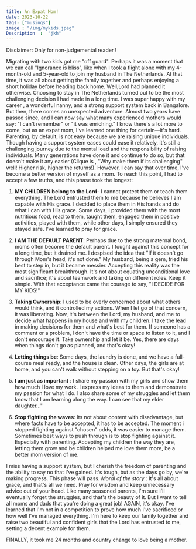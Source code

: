 ```yaml
---
title: An Expat Mom!
date: 2023-10-22
tags: ["musings"]
image : "/img/mykids.jpeg"
Description  :  "jkh"
---
```

Disclaimer: Only for non-judgemental reader ! 

Migrating with two kids got me "off guard". Perhaps it was a moment that we can call "Ignorance is bliss", like when I took a flight alone with my 4-month-old and 5-year-old to join my husband in The Netherlands. At that time, it was all about getting the family together and perhaps enjoying a short holiday before heading back home.
Well,Lord had planned it otherwise.  Choosing to stay in The Netherlands turned out to be the most challenging decision I had made in a long time. I was super happy with my career , a wonderful nanny, and a strong support system back in Bangalore. But then, there comes an unexpected adventure.  Almost two years have passed since, and I can now say what many experienced mothers would say: "I can't remember" or "it was enriching."
I know there's a lot more to come, but as an expat mom, I've learned one thing for certain—it's hard. Parenting, by default, is not easy because we are raising unique individuals. Though having a support system eases could ease it relatively, it's still a challenging journey due to the mental load and the responsibility of raising individuals. Many generations have done it and continue to do so, but that doesn't make it any easier (Clique is , "Why make them if its challenging" well! Higher risk, higher the returns!).
However, I can say that over time, I've become a better version of myself as a mom. To reach this point, I had to accept a few truths, and this phase took the longest:
1. **MY CHILDREN belong to the Lord**- I cannot protect them or teach them everything. The Lord entrusted them to me because he believes I am capable with His grace. I decided to place them in His hands and do what I can with His grace. Some days, I provided them with the most nutritious food, read to them, taught them, engaged them in positive activities, played with them, while other days, I simply ensured they stayed safe. I've learned to pray for grace.
2. **I AM THE DEFAULT PARENT**: Perhaps due to the strong maternal bond, moms often become the default parent. I fought against this concept for a long time, but it drained me. I despised the idea that "If it doesn't go through Mom's head, it's not done." My husband, being a gem, tried his best to step in, but it became messier. Accepting this reality was the most significant breakthrough. It's not about equating unconditional love and sacrifice; it's about teamwork and taking on different roles. Keep it simple. With that acceptance came the courage to say, "I DECIDE FOR MY KIDS!"
3. **Taking Ownership**: I used to be overly concerned about what others would think, and it controlled my actions. When I let go of that concern, it was liberating. Now, it's between the Lord, my husband, and me to decide what happens in my house and with my children. I take the lead in making decisions for them and what's best for them. If someone has a comment or a problem, I don't have the time or space to listen to it, and I don't encourage it. Take ownership and let it be. Yes, there are days when things don't go as planned, and that's okay!
4. **Letting things be**: Some days, the laundry is done, and we have a full-course meal ready, and the house is clean. Other days, the girls are at home, and you can't walk without stepping on a toy. But that's okay!
5. **I am just as important** : I share my passion with my girls and show them how much I love my work. I express my ideas to them and demonstrate my passion for what I do. I also share some of my struggles and let them know that I am learning along the way. I can see that my elder daughter..."

6. **Stop fighting the waves**: Its not about content with disadvantage, but where facts have to be accepted, it has to be accepted. The moment i stopped fighting against "chosen" odds, it was easier to manage them. Sometimes best ways to push through is to stop fighting against it. Especially with parenting. Accepting my children the way they are, letting them grow and be children helped me love them more, be a better mom version of me. 

I miss having a support system, but I cherish the freedom of parenting and the ability to say no that I've gained. It's tough, but as the days go by, we're making progress. This phase will pass.
 *Moral of the story* : It's all about grace, and that's all we need. Pray for wisdom and keep unnecessary advice out of your head.
Like many seasoned parents, I'm sure I'll eventually forget the struggles, and that's the beauty of it. But I want to tell all moms and dads that you're doing a great job!
AGAIN, it's okay. I've learned that I'm not in a competition to prove how much I've sacrificed or how well I've managed everything. I'm here to keep our family together and raise two beautiful and confident girls that the Lord has entrusted to me, setting a decent example for them.


FINALLY, it took me 24 months and country change to love being a mother. 


